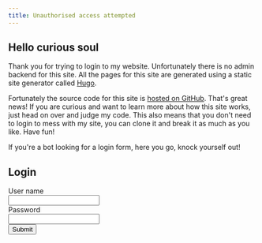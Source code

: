 ```yaml
---
title: Unauthorised access attempted
---
```

<section>
  <div class="container">
    <h1 class="h2">Hello curious soul</h1>
    <p>Thank you for trying to login to my website. Unfortunately there is no admin backend for this site. All the pages for this site are generated using a static site generator called <a href="https://gohugo.io/">Hugo</a>.</p>
    <p>Fortunately the source code for this site is <a href="https://github.com/MadeByMike">hosted on GitHub</a>. That's great news! If you are curious and want to learn more about how this site works, just head on over and judge my code. This also means that you don't need to login to mess with my site, you can clone it and break it as much as you like. Have fun!</p>
    <p>If you're a bot looking for a login form, here you go, knock yourself out!</p>
    <h2>Login</h2>
    <form action="/">
      <div class="row pas">
        <div class="col col-2"><label for="username">User name</label></div>
        <div class="col col-4"><input id="username" name="username"></div>
      </div>
      <div class="row pas">
        <div class="col col-2"><label for="password">Password</label></div>
        <div class="col col-4"> <input id="password" name="password"></div>
      </div>
      <div class="row pas">
        <div class="col col-2"></div><div class="col col-4"><input type="submit"></div>
      </div>
    </form>
  </div>
</section>